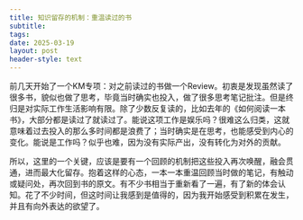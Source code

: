 ```yaml
---
title: 知识留存的机制：重温读过的书
subtitle: 
tags: 
date: 2025-03-19
layout: post
header-style: text
---
```


前几天开始了一个KM专项：对之前读过的书做一个Review。初衷是发现虽然读了很多书，貌似也做了思考，毕竟当时确实也投入，做了很多思考笔记批注。但是终归是对实际工作生活影响有限。除了少数反复读的，比如去年的《如何阅读一本书》，大部分都是读过了就读过了。能说这项工作是娱乐吗？很难这么归类，这就意味着过去投入的那么多时间都是浪费了；当时确实是在思考，也能感受到内心的变化。能说是工作吗？似乎也难，因为没有实际产出，没有转化为对外的贡献。

所以，这里的一个关键，应该是要有一个回顾的机制把这些投入再次唤醒，融会贯通，进而最大化留存。抱着这样的心态，一本一本重温回顾当时做的笔记，有触动或疑问处，再次回到书的原文。有不少书相当于重新看了一遍，有了新的体会认知。花了不少时间，但这时间让我感到是值得的，因为我开始感受到积累在发生，并且有向外表达的欲望了。